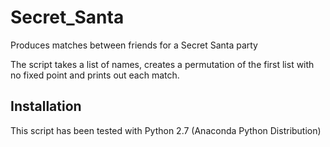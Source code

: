 Secret_Santa
============

Produces matches between friends for a Secret Santa party

The script takes a list of names, creates a permutation of the first list with
no fixed point and prints out each match.

Installation
------------

This script has been tested with Python 2.7 (Anaconda Python Distribution)

